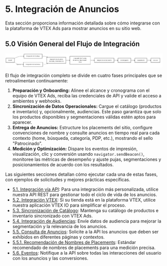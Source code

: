 # 5. Integración de Anuncios

Esta sección proporciona información detallada sobre cómo integrarse con la plataforma de VTEX Ads para mostrar anuncios en su sitio web.

## 5.0 Visión General del Flujo de Integración

<img src="../../diagrams/images/es/integration-end-to-end.png" alt="Flujo completo de integración con VTEX Ads" />

El flujo de integración completo se divide en cuatro fases principales que se retroalimentan continuamente:

1. **Preparación y Onboarding:** Alinee el alcance y cronograma con el equipo de VTEX Ads, reciba las credenciales de API y valide el acceso a ambientes y webhooks.
2. **Sincronización de Datos Operacionales:** Cargue el catálogo (productos e inventario) y, opcionalmente, audiencias. Este paso garantiza que solo los productos disponibles y segmentaciones válidas estén aptos para aparecer.
3. **Entrega de Anuncios:** Estructure los placements del sitio, configure convenciones de nombre y consulte anuncios en tiempo real para cada contexto (home, búsqueda, categoría, PDP, etc.), mostrando el sello "Patrocinado".
4. **Medición y Optimización:** Dispare los eventos de impresión, visualización, clic y conversión usando `navigator.sendBeacon()`, monitoree las métricas de desempeño y ajuste pujas, segmentaciones y posicionamientos de acuerdo con los resultados.

Las siguientes secciones detallan cómo ejecutar cada una de estas fases, con ejemplos de solicitudes y mejores prácticas específicas.

- [5.1. Integración vía API](./5.1-integracion-via-api.md): Para una integración más personalizada, utilice nuestra API REST para gestionar todo el ciclo de vida de los anuncios.
- [5.2. Integración VTEX](./5.2-integracion-vtex.md): Si su tienda está en la plataforma VTEX, utilice nuestra aplicación VTEX IO para simplificar el proceso.
- [5.3. Sincronización de Catálogo](./5.3-sincronizacion-de-catalogo.md): Mantenga su catálogo de productos e inventario sincronizado con VTEX Ads.
- [5.4. Integración de Audiencias](./5.4-integracion-de-audiencias.md): Envíe datos de audiencia para mejorar la segmentación y la relevancia de los anuncios.
- [5.5. Consulta de Anuncios](./5.5-consulta-de-anuncios.md): Solicite a la API los anuncios que deben ser exhibidos en diferentes páginas y contextos.
- [5.5.1. Recomendación de Nombres de Placements](./5.5.1-recomendacion-de-nombres-de-placements.md): Estándar recomendado de nombres de placements para una medición precisa.
- [5.6. Eventos](./5.6-eventos.md): Notifique a la API sobre todas las interacciones del usuario con los anuncios y las conversiones.

